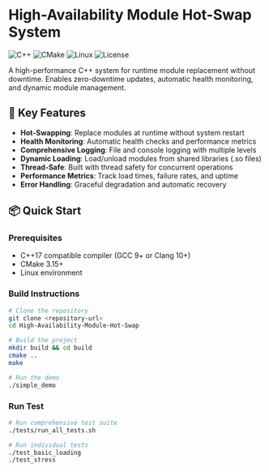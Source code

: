 # High-Availability Module Hot-Swap System

![C++](https://img.shields.io/badge/C++-17-blue.svg)
![CMake](https://img.shields.io/badge/CMake-3.15+-green.svg)
![Linux](https://img.shields.io/badge/Linux-Compatible-orange.svg)
![License](https://img.shields.io/badge/License-MIT-yellow.svg)

A high-performance C++ system for runtime module replacement without downtime. Enables zero-downtime updates, automatic health monitoring, and dynamic module management.

## 🚀 Key Features

- **Hot-Swapping**: Replace modules at runtime without system restart
- **Health Monitoring**: Automatic health checks and performance metrics
- **Comprehensive Logging**: File and console logging with multiple levels
- **Dynamic Loading**: Load/unload modules from shared libraries (.so files)
- **Thread-Safe**: Built with thread safety for concurrent operations
- **Performance Metrics**: Track load times, failure rates, and uptime
- **Error Handling**: Graceful degradation and automatic recovery



## 📦 Quick Start

### Prerequisites
- C++17 compatible compiler (GCC 9+ or Clang 10+)
- CMake 3.15+
- Linux environment

### Build Instructions
```bash
# Clone the repository
git clone <repository-url>
cd High-Availability-Module-Hot-Swap

# Build the project
mkdir build && cd build
cmake ..
make

# Run the demo
./simple_demo
```

### Run Test

```bash
# Run comprehensive test suite
./tests/run_all_tests.sh

# Run individual tests
./test_basic_loading
./test_stress
```


